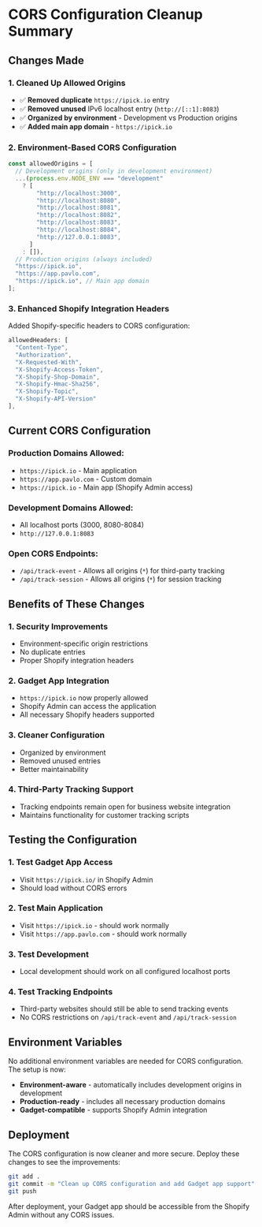 # CORS Configuration Cleanup Summary

## Changes Made

### 1. **Cleaned Up Allowed Origins**

- ✅ **Removed duplicate** `https://ipick.io` entry
- ✅ **Removed unused** IPv6 localhost entry (`http://[::1]:8083`)
- ✅ **Organized by environment** - Development vs Production origins
- ✅ **Added main app domain** - `https://ipick.io`

### 2. **Environment-Based CORS Configuration**

```javascript
const allowedOrigins = [
  // Development origins (only in development environment)
  ...(process.env.NODE_ENV === "development"
    ? [
        "http://localhost:3000",
        "http://localhost:8080",
        "http://localhost:8081",
        "http://localhost:8082",
        "http://localhost:8083",
        "http://localhost:8084",
        "http://127.0.0.1:8083",
      ]
    : []),
  // Production origins (always included)
  "https://ipick.io",
  "https://app.pavlo.com",
  "https://ipick.io", // Main app domain
];
```

### 3. **Enhanced Shopify Integration Headers**

Added Shopify-specific headers to CORS configuration:

```javascript
allowedHeaders: [
  "Content-Type",
  "Authorization",
  "X-Requested-With",
  "X-Shopify-Access-Token",
  "X-Shopify-Shop-Domain",
  "X-Shopify-Hmac-Sha256",
  "X-Shopify-Topic",
  "X-Shopify-API-Version"
],
```

## Current CORS Configuration

### **Production Domains Allowed:**

- `https://ipick.io` - Main application
- `https://app.pavlo.com` - Custom domain
- `https://ipick.io` - Main app (Shopify Admin access)

### **Development Domains Allowed:**

- All localhost ports (3000, 8080-8084)
- `http://127.0.0.1:8083`

### **Open CORS Endpoints:**

- `/api/track-event` - Allows all origins (`*`) for third-party tracking
- `/api/track-session` - Allows all origins (`*`) for session tracking

## Benefits of These Changes

### 1. **Security Improvements**

- Environment-specific origin restrictions
- No duplicate entries
- Proper Shopify integration headers

### 2. **Gadget App Integration**

- `https://ipick.io` now properly allowed
- Shopify Admin can access the application
- All necessary Shopify headers supported

### 3. **Cleaner Configuration**

- Organized by environment
- Removed unused entries
- Better maintainability

### 4. **Third-Party Tracking Support**

- Tracking endpoints remain open for business website integration
- Maintains functionality for customer tracking scripts

## Testing the Configuration

### 1. **Test Gadget App Access**

- Visit `https://ipick.io/` in Shopify Admin
- Should load without CORS errors

### 2. **Test Main Application**

- Visit `https://ipick.io` - should work normally
- Visit `https://app.pavlo.com` - should work normally

### 3. **Test Development**

- Local development should work on all configured localhost ports

### 4. **Test Tracking Endpoints**

- Third-party websites should still be able to send tracking events
- No CORS restrictions on `/api/track-event` and `/api/track-session`

## Environment Variables

No additional environment variables are needed for CORS configuration. The setup
is now:

- **Environment-aware** - automatically includes development origins in
  development
- **Production-ready** - includes all necessary production domains
- **Gadget-compatible** - supports Shopify Admin integration

## Deployment

The CORS configuration is now cleaner and more secure. Deploy these changes to
see the improvements:

```bash
git add .
git commit -m "Clean up CORS configuration and add Gadget app support"
git push
```

After deployment, your Gadget app should be accessible from the Shopify Admin
without any CORS issues.
